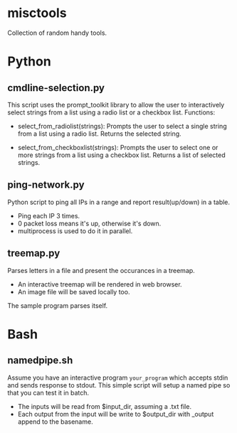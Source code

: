 # misctools
Collection of random handy tools.

# Python
## cmdline-selection.py
This script uses the prompt_toolkit library to allow the user to interactively select strings from a list using a radio list or a checkbox list. 
Functions:
- select_from_radiolist(strings): 
    Prompts the user to select a single string from a list using a radio list. Returns the selected string.

- select_from_checkboxlist(strings): 
    Prompts the user to select one or more strings from a list using a checkbox list. Returns a list of selected strings.

## ping-network.py
Python script to ping all IPs in a range and report result(up/down) in a table.
- Ping each IP 3 times.
- 0 packet loss means it's up, otherwise it's down.
- multiprocess is used to do it in parallel.

## treemap.py
Parses letters in a file and present the occurances in a treemap.
- An interactive treemap will be rendered in web browser.
- An image file will be saved locally too.

The sample program parses itself.

# Bash
## namedpipe.sh
Assume you have an interactive program `your_program` which accepts stdin and sends response to stdout.
This simple script will setup a named pipe so that you can test it in batch.
- The inputs will be read from $input_dir, assuming a .txt file.
- Each output from the input will be write to $output_dir with _output append to the basename.